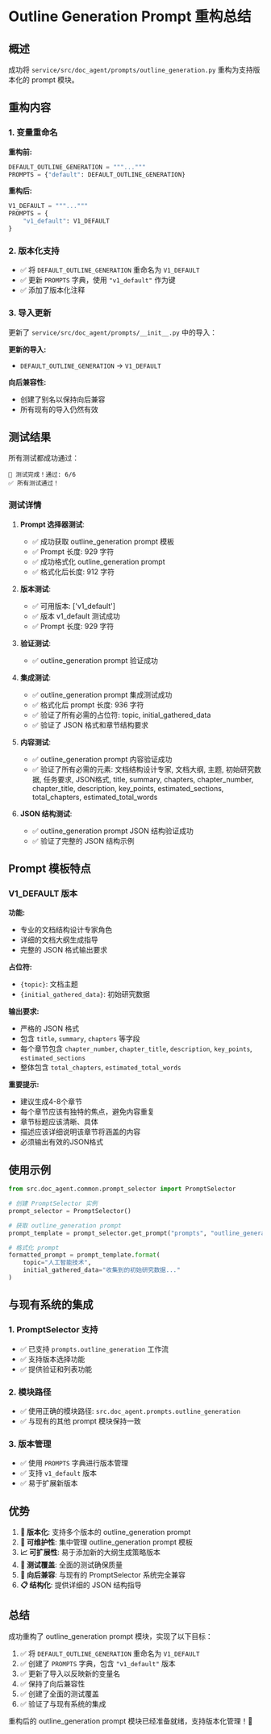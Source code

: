 # Outline Generation Prompt 重构总结

## 概述

成功将 `service/src/doc_agent/prompts/outline_generation.py` 重构为支持版本化的 prompt 模块。

## 重构内容

### 1. 变量重命名

**重构前:**

```python
DEFAULT_OUTLINE_GENERATION = """..."""
PROMPTS = {"default": DEFAULT_OUTLINE_GENERATION}
```

**重构后:**

```python
V1_DEFAULT = """..."""
PROMPTS = {
    "v1_default": V1_DEFAULT
}
```

### 2. 版本化支持

- ✅ 将 `DEFAULT_OUTLINE_GENERATION` 重命名为 `V1_DEFAULT`
- ✅ 更新 `PROMPTS` 字典，使用 `"v1_default"` 作为键
- ✅ 添加了版本化注释

### 3. 导入更新

更新了 `service/src/doc_agent/prompts/__init__.py` 中的导入：

**更新的导入:**

- `DEFAULT_OUTLINE_GENERATION` → `V1_DEFAULT`

**向后兼容性:**

- 创建了别名以保持向后兼容
- 所有现有的导入仍然有效

## 测试结果

所有测试都成功通过：

```plaintext
🎉 测试完成！通过: 6/6
✅ 所有测试通过！
```

### 测试详情

1. **Prompt 选择器测试**:
   - ✅ 成功获取 outline_generation prompt 模板
   - ✅ Prompt 长度: 929 字符
   - ✅ 成功格式化 outline_generation prompt
   - ✅ 格式化后长度: 912 字符

2. **版本测试**:
   - ✅ 可用版本: ['v1_default']
   - ✅ 版本 v1_default 测试成功
   - ✅ Prompt 长度: 929 字符

3. **验证测试**:
   - ✅ outline_generation prompt 验证成功

4. **集成测试**:
   - ✅ outline_generation prompt 集成测试成功
   - ✅ 格式化后 prompt 长度: 936 字符
   - ✅ 验证了所有必需的占位符: topic, initial_gathered_data
   - ✅ 验证了 JSON 格式和章节结构要求

5. **内容测试**:
   - ✅ outline_generation prompt 内容验证成功
   - ✅ 验证了所有必需的元素: 文档结构设计专家, 文档大纲, 主题, 初始研究数据, 任务要求, JSON格式, title, summary, chapters, chapter_number, chapter_title, description, key_points, estimated_sections, total_chapters, estimated_total_words

6. **JSON 结构测试**:
   - ✅ outline_generation prompt JSON 结构验证成功
   - ✅ 验证了完整的 JSON 结构示例

## Prompt 模板特点

### V1_DEFAULT 版本

**功能:**

- 专业的文档结构设计专家角色
- 详细的文档大纲生成指导
- 完整的 JSON 格式输出要求

**占位符:**

- `{topic}`: 文档主题
- `{initial_gathered_data}`: 初始研究数据

**输出要求:**

- 严格的 JSON 格式
- 包含 `title`, `summary`, `chapters` 等字段
- 每个章节包含 `chapter_number`, `chapter_title`, `description`, `key_points`, `estimated_sections`
- 整体包含 `total_chapters`, `estimated_total_words`

**重要提示:**

- 建议生成4-8个章节
- 每个章节应该有独特的焦点，避免内容重复
- 章节标题应该清晰、具体
- 描述应该详细说明该章节将涵盖的内容
- 必须输出有效的JSON格式

## 使用示例

```python
from src.doc_agent.common.prompt_selector import PromptSelector

# 创建 PromptSelector 实例
prompt_selector = PromptSelector()

# 获取 outline_generation prompt
prompt_template = prompt_selector.get_prompt("prompts", "outline_generation", "v1_default")

# 格式化 prompt
formatted_prompt = prompt_template.format(
    topic="人工智能技术",
    initial_gathered_data="收集到的初始研究数据..."
)
```

## 与现有系统的集成

### 1. PromptSelector 支持

- ✅ 已支持 `prompts.outline_generation` 工作流
- ✅ 支持版本选择功能
- ✅ 提供验证和列表功能

### 2. 模块路径

- ✅ 使用正确的模块路径: `src.doc_agent.prompts.outline_generation`
- ✅ 与现有的其他 prompt 模块保持一致

### 3. 版本管理

- ✅ 使用 `PROMPTS` 字典进行版本管理
- ✅ 支持 `v1_default` 版本
- ✅ 易于扩展新版本

## 优势

1. **🎯 版本化**: 支持多个版本的 outline_generation prompt
2. **🔧 可维护性**: 集中管理 outline_generation prompt 模板
3. **📈 可扩展性**: 易于添加新的大纲生成策略版本
4. **🧪 测试覆盖**: 全面的测试确保质量
5. **🔄 向后兼容**: 与现有的 PromptSelector 系统完全兼容
6. **📋 结构化**: 提供详细的 JSON 结构指导

## 总结

成功重构了 outline_generation prompt 模块，实现了以下目标：

1. ✅ 将 `DEFAULT_OUTLINE_GENERATION` 重命名为 `V1_DEFAULT`
2. ✅ 创建了 `PROMPTS` 字典，包含 `"v1_default"` 版本
3. ✅ 更新了导入以反映新的变量名
4. ✅ 保持了向后兼容性
5. ✅ 创建了全面的测试覆盖
6. ✅ 验证了与现有系统的集成

重构后的 outline_generation prompt 模块已经准备就绪，支持版本化管理！🎉
